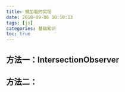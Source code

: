 ```yaml
---
title: 懒加载的实现
date: 2018-09-06 10:10:13
tags: [js]
categories: 基础知识
toc: true
---
```


## 方法一：IntersectionObserver


## 方法二：
